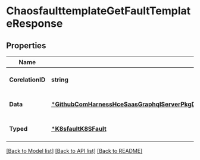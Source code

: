 # ChaosfaulttemplateGetFaultTemplateResponse

## Properties
Name | Type | Description | Notes
------------ | ------------- | ------------- | -------------
**CorelationID** | **string** |  | [optional] [default to null]
**Data** | [***GithubComHarnessHceSaasGraphqlServerPkgDatabaseMongodbChaosfaulttemplateChaosFaultTemplate**](github_com_harness_hce-saas_graphql_server_pkg_database_mongodb_chaosfaulttemplate.ChaosFaultTemplate.md) |  | [optional] [default to null]
**Typed** | [***K8sfaultK8SFault**](k8sfault.K8SFault.md) |  | [optional] [default to null]

[[Back to Model list]](../README.md#documentation-for-models) [[Back to API list]](../README.md#documentation-for-api-endpoints) [[Back to README]](../README.md)

